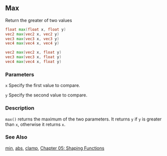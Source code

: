 ## Max
Return the greater of two values

```glsl
float max(float x, float y)  
vec2 max(vec2 x, vec2 y)  
vec3 max(vec3 x, vec3 y)  
vec4 max(vec4 x, vec4 y)
```

```glsl
vec2 max(vec2 x, float y)  
vec3 max(vec3 x, float y)  
vec4 max(vec4 x, float y)
```

### Parameters
```x``` Specify the first value to compare.

```y``` Specify the second value to compare.

### Description
```max()``` returns the maximum of the two parameters. It returns ```y``` if ```y``` is greater than ```x```, otherwise it returns ```x```.

<div class="simpleFunction" data="y = max(x,0.5); "></div>

### See Also
[min](index.html#min.md), [abs](index.html#abs.md), [clamp](index.html#clamp.md), [Chapter 05: Shaping Functions](../05/)
